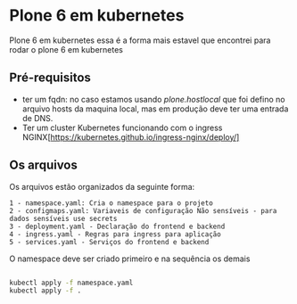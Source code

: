 # Plone 6 em kubernetes

  Plone 6 em kubernetes
  essa é a forma mais estavel que encontrei para rodar o plone 6 em kubernetes

## Pré-requisitos

 * ter um fqdn:
   no caso estamos usando *plone.hostlocal* que foi defino no arquivo hosts da maquina local, mas em produção deve ter uma entrada de DNS.
 * Ter um cluster Kubernetes funcionando com o ingress NGINX[https://kubernetes.github.io/ingress-nginx/deploy/]


## Os arquivos

  Os arquivos estão organizados da seguinte forma:

    1 - namespace.yaml: Cria o namespace para o projeto
    2 - configmaps.yaml: Variaveis de configuração Não sensíveis - para dados sensíveis use secrets
    3 - deployment.yaml - Declaração do frontend e backend
    4 - ingress.yaml - Regras para ingress para aplicação
    5 - services.yaml - Serviços do frontend e backend

  
  O namespace deve ser criado primeiro e na sequência os demais

  ```bash

  kubectl apply -f namespace.yaml
  kubectl apply -f .
  ```
